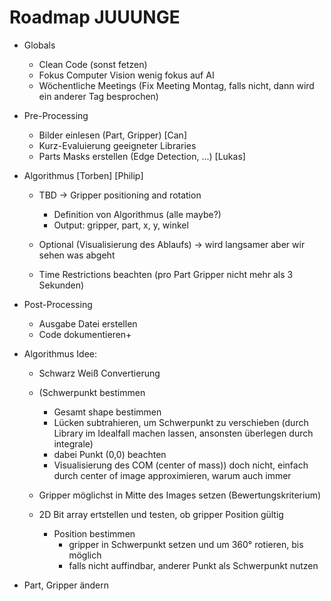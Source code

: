  # Roadmap JUUUNGE

 * Globals
    * Clean Code (sonst fetzen)
    * Fokus Computer Vision wenig fokus auf AI
    * Wöchentliche Meetings (Fix Meeting Montag, falls nicht, dann wird ein anderer Tag besprochen)

 * Pre-Processing
    * Bilder einlesen (Part, Gripper) [Can]
    * Kurz-Evaluierung geeigneter Libraries
    * Parts Masks erstellen (Edge Detection, ...) [Lukas]

 * Algorithmus [Torben] [Philip]
    * TBD -> Gripper positioning and rotation
        * Definition von Algorithmus (alle maybe?)
        * Output: gripper, part, x, y, winkel
      
    * Optional (Visualisierung des Ablaufs) -> wird langsamer aber wir sehen was abgeht
    * Time Restrictions beachten (pro Part Gripper nicht mehr als 3 Sekunden)

 * Post-Processing
    * Ausgabe Datei erstellen
    * Code dokumentieren+

* Algorithmus Idee:
    * Schwarz Weiß Convertierung

    * (Schwerpunkt bestimmen
        * Gesamt shape bestimmen
        * Lücken subtrahieren, um Schwerpunkt zu verschieben
          (durch Library im Idealfall machen lassen, ansonsten überlegen durch integrale)
        * dabei Punkt (0,0) beachten
        * Visualisierung des COM (center of mass)) doch nicht, einfach durch center of image approximieren, warum auch immer
    
    * Gripper möglichst in Mitte des Images setzen (Bewertungskriterium)
    * 2D Bit array ertstellen und testen, ob gripper Position gültig

      * Position bestimmen
        * gripper in Schwerpunkt setzen und um 360° rotieren, bis möglich
        * falls nicht auffindbar, anderer Punkt als Schwerpunkt nutzen

* Part, Gripper ändern



